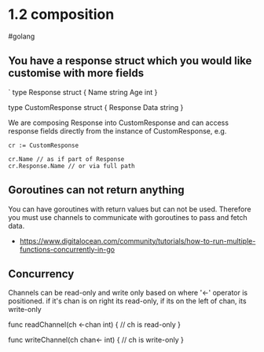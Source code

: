 # 1.2 composition
#golang

## You have a response struct which you would like customise with more fields

`
type Response struct {
    Name string
    Age int
}

type CustomResponse struct {
    Response
    Data string
}

We are composing Response into CustomResponse and can access response fields directly from the instance of CustomResponse, 
e.g.

    cr := CustomResponse

    cr.Name // as if part of Response
    cr.Response.Name // or via full path


## Goroutines can not return anything

You can have goroutines with return values but can not be used.
Therefore you must use channels to communicate with goroutines to pass and fetch data.

- https://www.digitalocean.com/community/tutorials/how-to-run-multiple-functions-concurrently-in-go

## Concurrency

Channels can be read-only and write only based on where '<-' operator is positioned.
if it's chan is on right its read-only, if its on the left of chan, its write-only

func readChannel(ch <-chan int) {
	// ch is read-only
}

func writeChannel(ch chan<- int) {
	// ch is write-only
}


